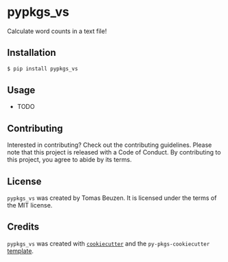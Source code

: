 # pypkgs_vs

Calculate word counts in a text file!

## Installation

```bash
$ pip install pypkgs_vs
```

## Usage

- TODO

## Contributing

Interested in contributing? Check out the contributing guidelines. Please note that this project is released with a Code of Conduct. By contributing to this project, you agree to abide by its terms.

## License

`pypkgs_vs` was created by Tomas Beuzen. It is licensed under the terms of the MIT license.

## Credits

`pypkgs_vs` was created with [`cookiecutter`](https://cookiecutter.readthedocs.io/en/latest/) and the `py-pkgs-cookiecutter` [template](https://github.com/py-pkgs/py-pkgs-cookiecutter).
